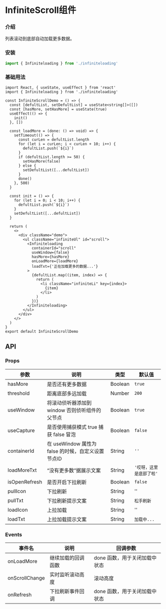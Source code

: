#  InfiniteScroll组件

### 介绍

列表滚动到底部自动加载更多数据。

### 安装
```ts
import { Infiniteloading } from './infiniteloading'
```


### 基础用法


```tsx
import React, { useState, useEffect } from 'react'
import { Infiniteloading } from './infiniteloading'

const InfiniteScrollDemo = () => {
  const [defultList, setDefultList] = useState<string[]>([])
  const [hasMore, setHasMore] = useState(true)
  useEffect(() => {
    init()
  }, [])

  const loadMore = (done: () => void) => {
    setTimeout(() => {
      const curLen = defultList.length
      for (let i = curLen; i < curLen + 10; i++) {
        defultList.push(`${i}`)
      }
      if (defultList.length >= 50) {
        setHasMore(false)
      } else {
        setDefultList([...defultList])
      }
      done()
    }, 500)
  }

  const init = () => {
    for (let i = 0; i < 10; i++) {
      defultList.push(`${i}`)
    }
    setDefultList([...defultList])
  }

  return (
    <>
      <div className="demo">
        <ul className="infiniteUl" id="scroll">
          <Infiniteloading
            containerId="scroll"
            useWindow={false}
            hasMore={hasMore}
            onLoadMore={loadMore}
            loadTxt={'正在加载更多的数据...'}
          >
            {defultList.map((item, index) => {
              return (
                <li className="infiniteLi" key={index}>
                  {item}
                </li>
              )
            })}
          </Infiniteloading>
        </ul>
      </div>
    </>
  )
}
export default InfiniteScrollDemo
```

## API

### Props

| 参数         | 说明                             | 类型   | 默认值           |
|--------------|----------------------------------|--------|------------------|
| hasMore         | 是否还有更多数据               | Boolean | `true`                |
| threshold         | 距离底部多远加载 | Number | `200`               |
| useWindow | 将滚动侦听器添加到 window 否则侦听组件的父节点     | Boolean | `true` |
| useCapture          | 是否使用捕获模式 true 捕获 false 冒泡                        | Boolean | `false`            |
| containerId          | 在 useWindow 属性为 false 的时候，自定义设置节点ID                        | String | `''`            |
| loadMoreTxt          | “没有更多数”据展示文案                        | String | `'哎呀，这里是底部了啦'`            |
| isOpenRefresh        | 是否开启下拉刷新                         | Boolean | `false`                |
| pullIcon        | 下拉刷新                       | String | ''                |
| pullTxt        | 下拉刷新提示文案                         | String | `松手刷新`                |
| loadIcon        | 上拉加载                  | String | ''            |
| loadTxt        | 上拉加载提示文案                         | String | `加载中...`                |

### Events

| 事件名 | 说明           | 回调参数     |
|--------|----------------|--------------|
| onLoadMore | 继续加载的回调函数 | done 函数，用于关闭加载中状态 |
| onScrollChange | 实时监听滚动高度 | 滚动高度 |
| onRefresh  | 下拉刷新事件回调 | done 函数，用于关闭加载中状态 |
